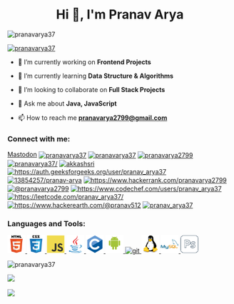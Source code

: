 <h1 align="center">Hi 👋, I'm Pranav Arya</h1>
<p align="left"> <img src="https://komarev.com/ghpvc/?username=pranavarya37&label=Profile%20views&color=0e75b6&style=flat" alt="pranavarya37" /> </p>


<p align="left"> <a href="https://twitter.com/intent/follow?screen_name=pranavarya37" target="blank"><img src="https://img.shields.io/twitter/follow/pranavarya37?logo=twitter&style=for-the-badge" alt="pranavarya37" /></a> </p>

- 🔭 I’m currently working on **Frontend Projects**

- 🌱 I’m currently learning **Data Structure & Algorithms**

- 👯 I’m looking to collaborate on **Full Stack Projects**

- 💬 Ask me about **Java, JavaScript**

- 📫 How to reach me **pranavarya2799@gmail.com** 

<h3 align="left">Connect with me:</h3>
<p align="left">
 <a href="https://mastodon.social/@pranavarya" src="https://svgshare.com/i/173S.svg">Mastodon</a>
<a href="https://linkedin.com/in/pranavarya37" target="blank"><img align="center" src="https://raw.githubusercontent.com/rahuldkjain/github-profile-readme-generator/master/src/images/icons/Social/linked-in-alt.svg" alt="pranavarya37" height="30" width="40" /></a>
<a href="https://twitter.com/intent/follow?screen_name=pranavarya37" target="blank"><img align="center" src="https://raw.githubusercontent.com/rahuldkjain/github-profile-readme-generator/master/src/images/icons/Social/twitter.svg" alt="pranavarya37" height="30" width="40" /></a>
<a href="https://fb.com/pranavarya2799" target="blank"><img align="center" src="https://raw.githubusercontent.com/rahuldkjain/github-profile-readme-generator/master/src/images/icons/Social/facebook.svg" alt="pranavarya2799" height="30" width="40" /></a>
<a href="https://instagram.com/pranavarya37/" target="blank"><img align="center" src="https://raw.githubusercontent.com/rahuldkjain/github-profile-readme-generator/master/src/images/icons/Social/instagram.svg" alt="pranavarya37/" height="30" width="40" /></a>
<a href="https://dev.to/pranavarya37" target="blank"><img align="center" src="https://cdn.jsdelivr.net/npm/simple-icons@3.0.1/icons/dev-dot-to.svg" alt="akkashsri" height="30" width="40" /></a>
<a href="https://auth.geeksforgeeks.org/user/pranav_arya37/profile" target="blank"><img align="center" src="https://raw.githubusercontent.com/rahuldkjain/github-profile-readme-generator/master/src/images/icons/Social/geeks-for-geeks.svg" alt="https://auth.geeksforgeeks.org/user/pranav_arya37" height="30" width="40" /></a>
<a href="https://stackoverflow.com/users/13854257/pranav-arya" target="blank"><img align="center" src="https://raw.githubusercontent.com/rahuldkjain/github-profile-readme-generator/master/src/images/icons/Social/stack-overflow.svg" alt="13854257/pranav-arya" height="30" width="40" /></a>
<a href="https://www.hackerrank.com/pranavarya2799" target="blank"><img align="center" src="https://raw.githubusercontent.com/rahuldkjain/github-profile-readme-generator/master/src/images/icons/Social/hackerrank.svg" alt="https://www.hackerrank.com/pranavarya2799" height="30" width="40" /></a>
<a href="https://medium.com/@pranavarya2799" target="blank"><img align="center" src="https://raw.githubusercontent.com/rahuldkjain/github-profile-readme-generator/master/src/images/icons/Social/medium.svg" alt="@pranavarya2799" height="30" width="40" /></a>
<a href="https://www.codechef.com/users/pranav_arya37" target="blank"><img align="center" src="https://cdn.jsdelivr.net/npm/simple-icons@3.1.0/icons/codechef.svg" alt="https://www.codechef.com/users/pranav_arya37" height="30" width="40" /></a>
<a href="https://www.leetcode.com/pranav_arya37/" target="blank"><img align="center" src="https://raw.githubusercontent.com/rahuldkjain/github-profile-readme-generator/master/src/images/icons/Social/leet-code.svg" alt="https://leetcode.com/pranav_arya37/" height="30" width="40" /></a>
<a href="https://www.hackerearth.com/@pranav512" target="blank"><img align="center" src="https://raw.githubusercontent.com/rahuldkjain/github-profile-readme-generator/master/src/images/icons/Social/hackerearth.svg" alt="https://www.hackerearth.com/@pranav512" height="30" width="40" /></a>
<a href="https://codepen.io/pranav_arya37" target="blank"><img align="center" src="https://raw.githubusercontent.com/rahuldkjain/github-profile-readme-generator/master/src/images/icons/Social/codepen.svg" alt="pranav_arya37" height="30" width="40" /></a>
</p>

<h3 align="left">Languages and Tools:</h3>
<p align="left"> 
<a href="https://www.w3.org/html/" target="_blank"> <img src="https://raw.githubusercontent.com/devicons/devicon/master/icons/html5/html5-original-wordmark.svg" alt="html5" width="40" height="40"/>
<a href="https://www.w3schools.com/css/" target="_blank"> <img src="https://raw.githubusercontent.com/devicons/devicon/master/icons/css3/css3-original-wordmark.svg" alt="css3" width="40" height="40"/> </a>
<a href="https://developer.mozilla.org/en-US/docs/Web/JavaScript" target="_blank"> <img src="https://raw.githubusercontent.com/devicons/devicon/master/icons/javascript/javascript-original.svg" alt="javascript" width="40" height="40"/> </a>
<a href="https://www.java.com" target="_blank"> <img src="https://raw.githubusercontent.com/devicons/devicon/master/icons/java/java-original.svg" alt="java" width="40" height="40"/> </a>
<a href="https://www.cprogramming.com/" target="_blank"> <img src="https://raw.githubusercontent.com/devicons/devicon/master/icons/c/c-original.svg" alt="c" width="40" height="40"/> </a>
<a href="https://developer.android.com" target="_blank"> <img src="https://raw.githubusercontent.com/devicons/devicon/master/icons/android/android-original-wordmark.svg" alt="android" width="40" height="40"/> </a> 
 <a href="https://git-scm.com/" target="_blank"> <img src="https://www.vectorlogo.zone/logos/git-scm/git-scm-icon.svg" alt="git" width="40" height="40"/> </a>  </a> 
 <a href="https://www.linux.org/" target="_blank"> <img src="https://raw.githubusercontent.com/devicons/devicon/master/icons/linux/linux-original.svg" alt="linux" width="40" height="40"/> </a> 
 <a href="https://www.mysql.com/" target="_blank"> <img src="https://raw.githubusercontent.com/devicons/devicon/master/icons/mysql/mysql-original-wordmark.svg" alt="mysql" width="40" height="40"/> </a> 
 <a href="https://www.photoshop.com/en" target="_blank"> <img src="https://raw.githubusercontent.com/devicons/devicon/master/icons/photoshop/photoshop-line.svg" alt="photoshop" width="40" height="40"/> </a> </p>

<p align="left" ><img src="https://github-readme-stats.vercel.app/api/top-langs?username=pranavarya37&show_icons=true&locale=en&layout=compact" alt="pranavarya37" /></p>
<p align="left"><img src="https://github-readme-stats.vercel.app/api?username=pranavarya37&&show_icons=true&title_color=0066cc&icon_color=0066cc&text_color=000000&bg_color=ffffff"></p>
<p align="left"><img src="https://github-readme-streak-stats.herokuapp.com/?user=pranavarya37&%22%20alt=%pranavarya37" /> </p>
